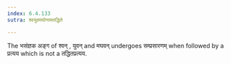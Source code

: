 ```yaml
---
index: 6.4.133
sutra: श्वयुवमघोनामतद्धिते

---
```

The भसंज्ञक अङ्ग of  श्वन् , युवन् and मघवन् undergoes सम्प्रसारणम् when followed by a प्रत्यय which is not a तद्धितप्रत्यय.